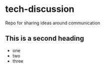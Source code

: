 # tech-discussion
Repo for sharing ideas around communication

## This is a second heading
* one
* two
* three 
